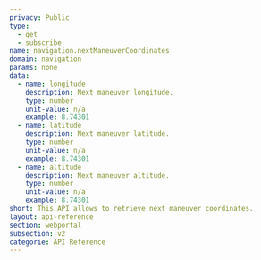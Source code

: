 ```yaml
---
privacy: Public
type:
  - get
  - subscribe
name: navigation.nextManeuverCoordinates
domain: navigation
params: none
data:
  - name: longitude
    description: Next maneuver longitude.
    type: number
    unit-value: n/a
    example: 8.74301
  - name: latitude
    description: Next maneuver latitude.
    type: number
    unit-value: n/a
    example: 8.74301
  - name: altitude
    description: Next maneuver altitude.
    type: number
    unit-value: n/a
    example: 8.74301
short: This API allows to retrieve next maneuver coordinates.
layout: api-reference
section: webportal
subsection: v2
categorie: API Reference
---
```


